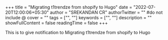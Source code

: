 +++
title = "Migrating t1trendze from shopify to Hugo"
date = "2022-07-20T12:00:06+05:30"
author = "SREKANDAN CR"
authorTwitter = "" #do not include @
cover = ""
tags = ["", ""]
keywords = ["", ""]
description = ""
showFullContent = false
readingTime = false
+++

This is to give notification to Migrating t1trendze from shopify to Hugo

